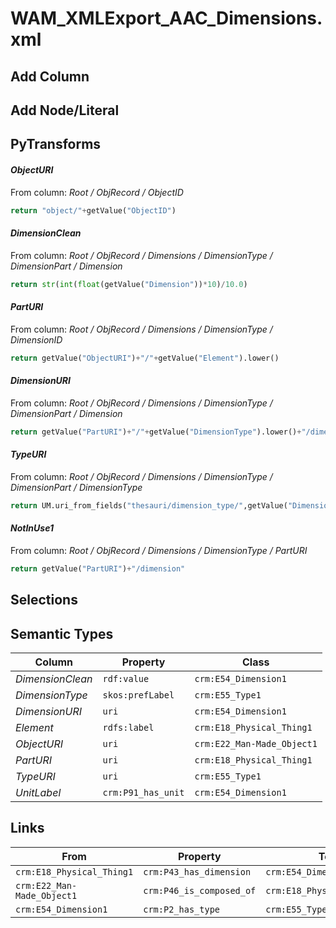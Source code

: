 # WAM_XMLExport_AAC_Dimensions.xml

## Add Column

## Add Node/Literal

## PyTransforms
#### _ObjectURI_
From column: _Root / ObjRecord / ObjectID_
``` python
return "object/"+getValue("ObjectID")
```

#### _DimensionClean_
From column: _Root / ObjRecord / Dimensions / DimensionType / DimensionPart / Dimension_
``` python
return str(int(float(getValue("Dimension"))*10)/10.0)
```

#### _PartURI_
From column: _Root / ObjRecord / Dimensions / DimensionType / DimensionID_
``` python
return getValue("ObjectURI")+"/"+getValue("Element").lower()
```

#### _DimensionURI_
From column: _Root / ObjRecord / Dimensions / DimensionType / DimensionPart / Dimension_
``` python
return getValue("PartURI")+"/"+getValue("DimensionType").lower()+"/dimension"
```

#### _TypeURI_
From column: _Root / ObjRecord / Dimensions / DimensionType / DimensionPart / DimensionType_
``` python
return UM.uri_from_fields("thesauri/dimension_type/",getValue("DimensionType"))
```

#### _NotInUse1_
From column: _Root / ObjRecord / Dimensions / DimensionType / PartURI_
``` python
return getValue("PartURI")+"/dimension"
```


## Selections

## Semantic Types
| Column | Property | Class |
|  ----- | -------- | ----- |
| _DimensionClean_ | `rdf:value` | `crm:E54_Dimension1`|
| _DimensionType_ | `skos:prefLabel` | `crm:E55_Type1`|
| _DimensionURI_ | `uri` | `crm:E54_Dimension1`|
| _Element_ | `rdfs:label` | `crm:E18_Physical_Thing1`|
| _ObjectURI_ | `uri` | `crm:E22_Man-Made_Object1`|
| _PartURI_ | `uri` | `crm:E18_Physical_Thing1`|
| _TypeURI_ | `uri` | `crm:E55_Type1`|
| _UnitLabel_ | `crm:P91_has_unit` | `crm:E54_Dimension1`|


## Links
| From | Property | To |
|  --- | -------- | ---|
| `crm:E18_Physical_Thing1` | `crm:P43_has_dimension` | `crm:E54_Dimension1`|
| `crm:E22_Man-Made_Object1` | `crm:P46_is_composed_of` | `crm:E18_Physical_Thing1`|
| `crm:E54_Dimension1` | `crm:P2_has_type` | `crm:E55_Type1`|
